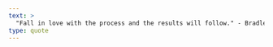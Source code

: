 ```yaml
---
text: >
  "Fall in love with the process and the results will follow." - Bradley Whitford
type: quote
---
```

